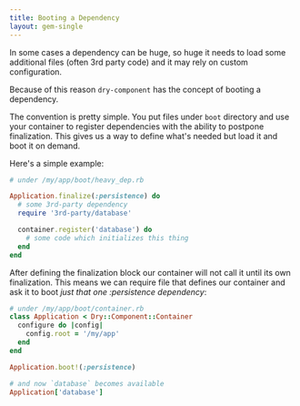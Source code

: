 ```yaml
---
title: Booting a Dependency
layout: gem-single
---
```


In some cases a dependency can be huge, so huge it needs to load some additional files (often 3rd party code) and it may rely on custom configuration.

Because of this reason `dry-component` has the concept of booting a dependency.

The convention is pretty simple. You put files under `boot` directory and use your container to register dependencies with the ability to postpone finalization. This gives us a way to define what's needed but load it and boot it on demand.

Here's a simple example:

``` ruby
# under /my/app/boot/heavy_dep.rb

Application.finalize(:persistence) do
  # some 3rd-party dependency
  require '3rd-party/database'

  container.register('database') do
    # some code which initializes this thing
  end
end
```

After defining the finalization block our container will not call it until its own finalization. This means we can require file that defines our container and ask it to boot *just that one :persistence dependency*:

``` ruby
# under /my/app/boot/container.rb
class Application < Dry::Component::Container
  configure do |config|
    config.root = '/my/app'
  end
end

Application.boot!(:persistence)

# and now `database` becomes available
Application['database']
```

